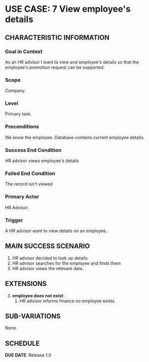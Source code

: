 # USE CASE: 7 View employee's details

## CHARACTERISTIC INFORMATION

### Goal in Context

As an HR advisor I want to view and employee's details so that the employee's promotion request can be supported.
### Scope

Company.

### Level

Primary task.

### Preconditions

We know the employee.  Database contains current employee details.

### Success End Condition

HR advisor views employee's details

### Failed End Condition

The record isn't viewed

### Primary Actor

HR Advisor.

### Trigger

A HR advisor want to view details on an employee..

## MAIN SUCCESS SCENARIO

1. HR advisor decided to look up details
2. HR advisor searches for the employee and finds them
3. HR advisor views the relevant data.

## EXTENSIONS

3. **employee does not exist**:
    1. HR advisor informs finance no employee exists.

## SUB-VARIATIONS

None.

## SCHEDULE

**DUE DATE**: Release 1.0
